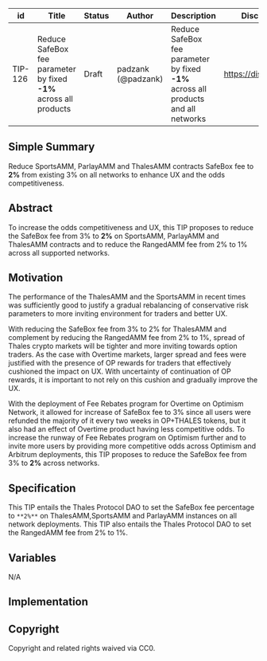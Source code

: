 | id | Title | Status | Author | Description | Discussions to | Created |
| ----------- | ----------- | ----------- | ----------- | ----------- | ----------- | ----------- |
| TIP-126 | Reduce SafeBox fee parameter by fixed **-1%** across all products | Draft | padzank (@padzank) | Reduce SafeBox fee parameter by fixed **-1%** across all products and all networks | https://discord.gg/thales | 2023-2-16

## Simple Summary

Reduce SportsAMM, ParlayAMM and ThalesAMM contracts SafeBox fee to **2%** from existing 3% on all networks to enhance UX and the odds competitiveness.

## Abstract

To increase the odds competitiveness and UX, this TIP proposes to reduce the SafeBox fee from 3% to **2%** on SportsAMM, ParlayAMM and ThalesAMM contracts and to reduce the RangedAMM fee from 2% to 1% across all supported networks.

## Motivation

The performance of the ThalesAMM and the SportsAMM in recent times was sufficiently good to justify a gradual rebalancing of conservative risk parameters to more inviting environment for traders and better UX.  

With reducing the SafeBox fee from 3% to 2% for ThalesAMM and complement by reducing the RangedAMM fee from 2% to 1%, spread of Thales crypto markets will be tighter and more inviting towards option traders. As the case with Overtime markets, larger spread and fees were justified with the presence of OP rewards for traders that effectively cushioned the impact on UX. With uncertainty of continuation of OP rewards, it is important to not rely on this cushion and gradually improve the UX.  

With the deployment of Fee Rebates program for Overtime on Optimism Network, it allowed for increase of SafeBox fee to 3% since all users were refunded the majority of it every two weeks in OP+THALES tokens, but it also had an effect of Overtime product having less competitive odds. To increase the runway of Fee Rebates program on Optimism further and to invite more users by providing more competitive odds across Optimism and Arbitrum deployments, this TIP proposes to reduce the SafeBox fee from 3% to **2%** across networks.

## Specification

This TIP entails the Thales Protocol DAO to set the SafeBox fee percentage to `**2%**` on ThalesAMM,SportsAMM and ParlayAMM instances on all network deployments. This TIP also entails the Thales Protocol DAO to set the RangedAMM fee from 2% to 1%.

## Variables

N/A

## Implementation


## Copyright
Copyright and related rights waived via CC0. 